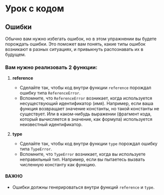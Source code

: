 # Урок с кодом

## Ошибки

Обычно вам нужно избегать ошибок, но в этом упражнении вы будете порождать ошибки. Это поможет вам понять, какие типы ошибок возникают в разных ситуациях, и привыкнуть распознавать их в будущем.

### Вам нужно реализовать 2 функции:

1. **reference**
   - Сделайте так, чтобы код внутри функции `reference` порождал ошибку типа `ReferenceError`.
   - Вспомните, что `ReferenceError` возникает, когда используется несуществующий идентификатор (имя). Например, если ваша функция возвращает значение константы, но такой константы не существует. Или в каком-нибудь выражении (фрагмент кода, который вычисляется в значение, как формула) используется неизвестный идентификатор.

2. **type**
   - Сделайте так, чтобы код внутри функции `type` порождал ошибку типа `TypeError`.
   - Вспомните, что `TypeError` возникает, когда вы используете неправильный тип. Например, если вы пытаетесь вызвать численную константу как функцию.

#### ВАЖНО

- Ошибки должны генерироваться внутри функций `reference` и `type`.

